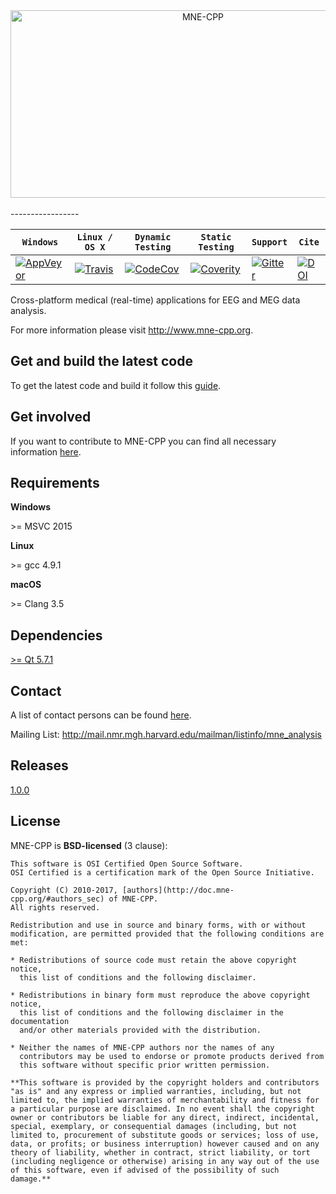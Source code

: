 <div align="center">
  <img src="http://www.mne-cpp.org/wp-content/uploads/2016/06/MNE-CPP_GitHub_Logo.png" width="600" height="300" alt="MNE-CPP"><br><br>
</div>
-----------------

|  **`Windows`**   |  **`Linux / OS X`** | **`Dynamic Testing`** |  **`Static Testing`** |  **`Support`** |  **`Cite`** |
|------------------|---------------------|-----------------------|-----------------------|----------------|-------------|
| [![AppVeyor](https://ci.appveyor.com/api/projects/status/b63nawx8mnmmr9rv?svg=true)](https://ci.appveyor.com/project/chdinh/mne-cpp) | [![Travis](https://api.travis-ci.org/mne-tools/mne-cpp.png?branch=master)](https://travis-ci.org/mne-tools/mne-cpp) | [![CodeCov](https://codecov.io/gh/mne-tools/mne-cpp/branch/master/graph/badge.svg)](https://codecov.io/gh/mne-tools/mne-cpp) | [![Coverity](https://scan.coverity.com/projects/8955/badge.svg)](https://scan.coverity.com/projects/mne-tools-mne-cpp) | [![Gitter](https://badges.gitter.im/mne-tools/mne-cpp.svg)](https://gitter.im/mne-tools/mne-cpp?utm_source=badge&utm_medium=badge&utm_campaign=pr-badge&utm_content=badge) | [![DOI](https://zenodo.org/badge/8729/mne-tools/mne-cpp.svg)](http://dx.doi.org/10.5281/zenodo.17216) |

Cross-platform medical (real-time) applications for EEG and MEG data analysis.

For more information please visit http://www.mne-cpp.org.


Get and build the latest code
-----------------------------

To get the latest code and build it follow this [guide](http://wiki.mne-cpp.org/index.php/Step_by_Step_Setup_Guide). 


Get involved
------------

If you want to contribute to MNE-CPP you can find all necessary information [here](http://wiki.mne-cpp.org/index.php/Portal:Contribute).


Requirements
------------

**Windows**

\>= MSVC 2015

**Linux**

\>= gcc 4.9.1

**macOS**

\>= Clang 3.5


Dependencies
------------

[>= Qt 5.7.1](http://download.qt.io/official_releases/qt/)


Contact
-------

A list of contact persons can be found [here](http://www.mne-cpp.org/index.php/contact/).

Mailing List: http://mail.nmr.mgh.harvard.edu/mailman/listinfo/mne_analysis


Releases
--------

[1.0.0](http://wiki.mne-cpp.org/index.php/ChangeLog)


License
-------

MNE-CPP is **BSD-licensed** (3 clause):

    This software is OSI Certified Open Source Software.
    OSI Certified is a certification mark of the Open Source Initiative.

    Copyright (C) 2010-2017, [authors](http://doc.mne-cpp.org/#authors_sec) of MNE-CPP.
    All rights reserved.

    Redistribution and use in source and binary forms, with or without
    modification, are permitted provided that the following conditions are met:

    * Redistributions of source code must retain the above copyright notice, 
      this list of conditions and the following disclaimer.

    * Redistributions in binary form must reproduce the above copyright notice,
      this list of conditions and the following disclaimer in the documentation
      and/or other materials provided with the distribution.

    * Neither the names of MNE-CPP authors nor the names of any
      contributors may be used to endorse or promote products derived from
      this software without specific prior written permission.

    **This software is provided by the copyright holders and contributors
    "as is" and any express or implied warranties, including, but not
    limited to, the implied warranties of merchantability and fitness for
    a particular purpose are disclaimed. In no event shall the copyright
    owner or contributors be liable for any direct, indirect, incidental,
    special, exemplary, or consequential damages (including, but not
    limited to, procurement of substitute goods or services; loss of use,
    data, or profits; or business interruption) however caused and on any
    theory of liability, whether in contract, strict liability, or tort
    (including negligence or otherwise) arising in any way out of the use
    of this software, even if advised of the possibility of such
    damage.**
